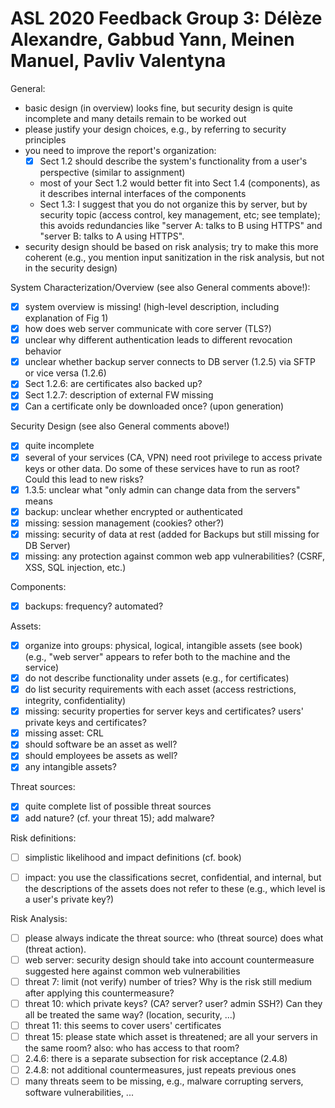 ASL 2020
Feedback Group 3:
Délèze Alexandre, Gabbud Yann, Meinen Manuel, Pavliv Valentyna
======================================================================

General:
- basic design (in overview) looks fine, but security design is quite 
incomplete and many details remain to be worked out
- please justify your design choices, e.g., by referring to security principles
- you need to improve the report's organization:
  - [x] Sect 1.2 should describe the system's functionality from a user's
    perspective (similar to assignment)
  - most of your Sect 1.2 would better fit into Sect 1.4 (components), 
    as it describes internal interfaces of the components
  - Sect 1.3: I suggest that you do not organize this by server, but 
    by security topic (access control, key management, etc; see template);
    this avoids redundancies like "server A: talks to B using HTTPS" and 
    "server B: talks to A using HTTPS".
- security design should be based on risk analysis; try to make this more
  coherent (e.g., you mention input sanitization in the risk analysis, but 
  not in the security design)

System Characterization/Overview (see also General comments above!):
- [x] system overview is missing! (high-level description, including 
  explanation of Fig 1)
- [x] how does web server communicate with core server (TLS?)
- [x] unclear why different authentication leads to different revocation behavior
- [x] unclear whether backup server connects to DB server (1.2.5) via SFTP or 
  vice versa (1.2.6)
- [x] Sect 1.2.6: are certificates also backed up?
- [x] Sect 1.2.7: description of external FW missing
- [x] Can a certificate only be downloaded once? (upon generation)

Security Design (see also General comments above!)
- [x] quite incomplete
- [x] several of your services (CA, VPN) need root privilege to access 
  private keys or other data. Do some of these services have to run as 
  root? Could this lead to new risks? 
- [x] 1.3.5: unclear what "only admin can change data from the servers" means
- [x] backup: unclear whether encrypted or authenticated 
- [x] missing: session management (cookies? other?)
- [x] missing: security of data at rest (added for Backups but still missing for DB Server)
- [x] missing: any protection against common web app vulnerabilities?
  (CSRF, XSS, SQL injection, etc.)

Components:
- [x] backups: frequency? automated?


Assets:
- [x] organize into groups: physical, logical, intangible assets (see book)
  (e.g., "web server" appears to refer both to the machine and the service)
- [x] do not describe functionality under assets (e.g., for certificates)
- [x] do list security requirements with each asset
  (access restrictions, integrity, confidentiality)
- [x] missing: security properties for server keys and certificates? 
  users' private keys and certificates? 
- [x] missing asset: CRL
- [x] should software be an asset as well?
- [x] should employees be assets as well?
- [x] any intangible assets?

Threat sources:
- [x] quite complete list of possible threat sources
- [x] add nature? (cf. your threat 15); add malware?

Risk definitions:
- [ ] simplistic likelihood and impact definitions (cf. book)
- [ ] impact: you use the classifications secret, confidential, and internal, 
  but the descriptions of the assets does not refer to these
  (e.g., which level is a user's private key?)
  

Risk Analysis:
- [ ] please always indicate the threat source: who (threat source) does what 
  (threat action).
- [ ] web server: security design should take into account countermeasure
  suggested here against common web vulnerabilities
- [ ] threat 7: limit (not verify) number of tries? Why is the risk still 
  medium after applying this countermeasure?
- [ ] threat 10: which private keys? (CA? server? user? admin SSH?)
  Can they all be treated the same way? (location, security, ...)
- [ ] threat 11: this seems to cover users' certificates
- [ ] threat 15: please state which asset is threatened;
  are all your servers in the same room?
  also: who has access to that room?
- [ ] 2.4.6: there is a separate subsection for risk acceptance (2.4.8)
- [ ] 2.4.8: not additional countermeasures, just repeats previous ones
- [ ] many threats seem to be missing, e.g., malware corrupting servers, 
  software vulnerabilities, ...
